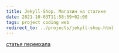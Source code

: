 ```yaml
---
title: Jekyll-Shop. Магазин на статике
date: 2021-10-03T11:58:59+02:00
tags: project coding web
redirect_to: ../projects/jekyll-shop.html
---
```


[статья переехала](../projects/jekyll-shop.html)
